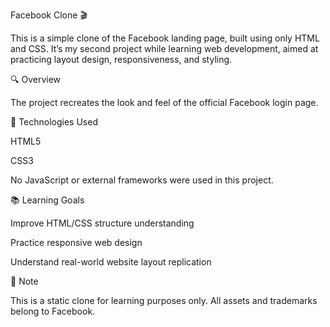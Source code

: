 Facebook Clone 🎬

This is a simple clone of the Facebook landing page, built using only HTML and CSS. It’s my second project while learning web development, aimed at practicing layout design, responsiveness, and styling.

🔍 Overview

The project recreates the look and feel of the official Facebook login page.

🚀 Technologies Used

HTML5

CSS3

No JavaScript or external frameworks were used in this project.

📚 Learning Goals

Improve HTML/CSS structure understanding

Practice responsive web design

Understand real-world website layout replication

📌 Note

This is a static clone for learning purposes only. All assets and trademarks belong to Facebook.
